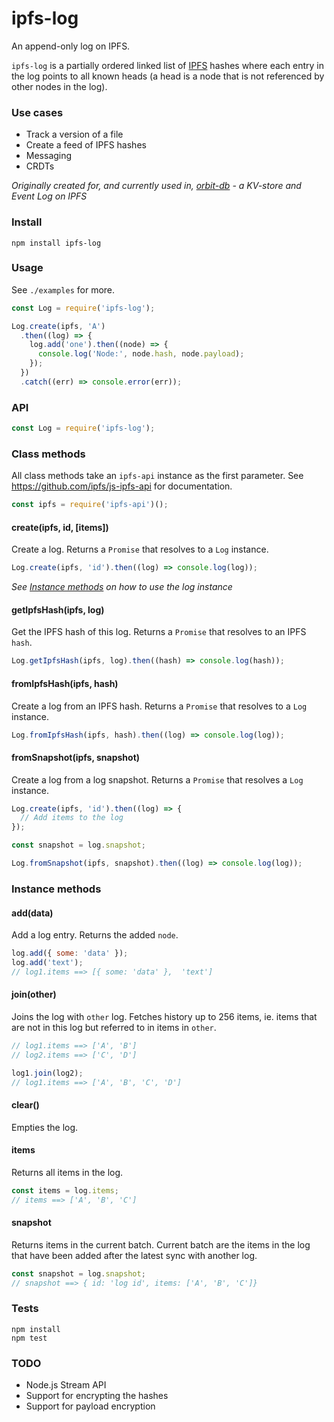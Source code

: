 # ipfs-log

An append-only log on IPFS. 

`ipfs-log` is a partially ordered linked list of [IPFS](https://github.com/ipfs/ipfs) hashes where each entry in the log points to all known heads (a head is a node that is not referenced by other nodes in the log).

### Use cases
- Track a version of a file
- Create a feed of IPFS hashes
- Messaging
- CRDTs

*Originally created for, and currently used in, [orbit-db](https://github.com/haadcode/orbit-db) - a KV-store and Event Log on IPFS*


### Install
```
npm install ipfs-log
```

### Usage
See `./examples` for more.

```javascript
const Log = require('ipfs-log');

Log.create(ipfs, 'A')
  .then((log) => {
    log.add('one').then((node) => {
      console.log('Node:', node.hash, node.payload);
    });
  })
  .catch((err) => console.error(err));
```

### API
```javascript
const Log = require('ipfs-log');
```

### Class methods

All class methods take an `ipfs-api` instance as the first parameter. See https://github.com/ipfs/js-ipfs-api for documentation.

```javascript
const ipfs = require('ipfs-api')();
```

#### create(ipfs, id, [items])
Create a log. Returns a `Promise` that resolves to a `Log` instance.

```javascript
Log.create(ipfs, 'id').then((log) => console.log(log));
```

*See [Instance methods](https://github.com/haadcode/ipfs-log#instance-methods) on how to use the log instance*

#### getIpfsHash(ipfs, log)
Get the IPFS hash of this log. Returns a `Promise` that resolves to an IPFS `hash`.

```javascript
Log.getIpfsHash(ipfs, log).then((hash) => console.log(hash));
```

#### fromIpfsHash(ipfs, hash)
Create a log from an IPFS hash. Returns a `Promise` that resolves to a `Log` instance.

```javascript
Log.fromIpfsHash(ipfs, hash).then((log) => console.log(log));
```

#### fromSnapshot(ipfs, snapshot)
Create a log from a log snapshot. Returns a `Promise` that resolves a `Log` instance.

```javascript
Log.create(ipfs, 'id').then((log) => {
  // Add items to the log    
});

const snapshot = log.snapshot;

Log.fromSnapshot(ipfs, snapshot).then((log) => console.log(log));
```


### Instance methods
#### add(data)
Add a log entry. Returns the added `node`.

```javascript
log.add({ some: 'data' });
log.add('text');
// log1.items ==> [{ some: 'data' },  'text']
```

#### join(other)
Joins the log with `other` log. Fetches history up to 256 items, ie. items that are not in this log but referred to in items in `other`.

```javascript
// log1.items ==> ['A', 'B']
// log2.items ==> ['C', 'D']

log1.join(log2);
// log1.items ==> ['A', 'B', 'C', 'D']
```

#### clear()
Empties the log.

#### items
Returns all items in the log.
```javascript
const items = log.items;
// items ==> ['A', 'B', 'C']
```

#### snapshot
Returns items in the current batch. Current batch are the items in the log that have been added after the latest sync with another log.

```javascript
const snapshot = log.snapshot;
// snapshot ==> { id: 'log id', items: ['A', 'B', 'C']}
```

### Tests
```
npm install
npm test
```

### TODO
- Node.js Stream API
- Support for encrypting the hashes
- Support for payload encryption
